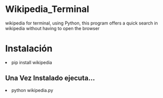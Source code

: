 # Wikipedia_Terminal
wikipedia for terminal, using Python, this program offers a quick search in wikipedia without having to open the browser
<h1>Instalación</h1>
<li>pip install wikipedia</li>
<h2>Una Vez Instalado ejecuta...</h2>
<li>python wikipedia.py</li>
